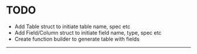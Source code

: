 # TODO

- Add Table struct to initiate table name, spec etc
- Add Field/Column struct to initiate field name, type, spec etc
- Create function builder to generate table with fields

---
